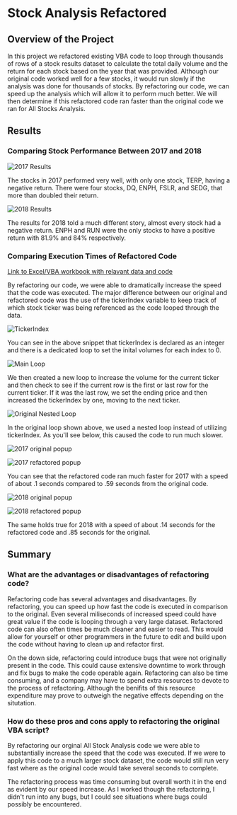 # Stock Analysis Refactored

## Overview of the Project

In this project we refactored existing VBA code to loop through thousands of rows of a stock results dataset to calculate the total daily volume and the return for each stock based on the year that was provided. Although our original code worked well for a few stocks, it would run slowly if the analysis was done for thousands of stocks. By refactoring our code, we can speed up the analysis which will allow it to perform much better. We will then determine if this refactored code ran faster than the original code we ran for All Stocks Analysis.

## Results

### Comparing Stock Performance Between 2017 and 2018

![2017 Results](resources/2017_results.png)

The stocks in 2017 performed very well, with only one stock, TERP, having a negative return. There were four stocks, DQ, ENPH, FSLR, and SEDG, that more than doubled their return.

![2018 Results](resources/2018_results.png)

The results for 2018 told a much different story, almost every stock had a negative return. ENPH and RUN were the only stocks to have a positive return with 81.9% and 84% respectively.

### Comparing Execution Times of Refactored Code

[Link to Excel/VBA workbook with relavant data and code](https://github.com/SeanDraper/stock-analysis/blob/main/README.md)

By refactoring our code, we were able to dramatically increase the speed that the code was executed. The major difference between our original and refactored code was the use of the tickerIndex variable to keep track of which stock ticker was being referenced as the code looped through the data.

![TickerIndex](resources/tickerIndex.png)

You can see in the above snippet that tickerIndex is declared as an integer and there is a dedicated loop to set the inital volumes for each index to 0.

![Main Loop](resources/main_loop.png)

We then created a new loop to increase the volume for the current ticker and then check to see if the current row is the first or last row for the current ticker. If it was the last row, we set the ending price and then increased the tickerIndex by one, moving to the next ticker.

![Original Nested Loop](resources/original_nested_loop.png)

In the original loop shown above, we used a nested loop instead of utilizing tickerIndex. As you'll see below, this caused the code to run much slower.

![2017 original popup](resources/2017_original_popup.png)

![2017 refactored popup](resources/VBA_Challenge_2017.png)

You can see that the refactored code ran much faster for 2017 with a speed of about .1 seconds compared to .59 seconds from the original code.

![2018 original popup](resources/2018_original_popup.png)

![2018 refactored popup](resources/VBA_Challenge_2018.png)

The same holds true for 2018 with a speed of about .14 seconds for the refactored code and .85 seconds for the original.

## Summary

### What are the advantages or disadvantages of refactoring code?

Refactoring code has several advantages and disadvantages. By refactoring, you can speed up how fast the code is executed in comparison to the original. Even several miliseconds of increased speed could have great value if the code is looping through a very large dataset. Refactored code can also often times be much cleaner and easier to read. This would allow for yourself or other programmers in the future to edit and build upon the code without having to clean up and refactor first. 

On the down side, refactoring could introduce bugs that were not originally present in the code. This could cause extensive downtime to work through and fix bugs to make the code operable again. Refactoring can also be time consuming, and a company may have to spend extra resources to devote to the process of refactoring. Although the benifits of this resource expenditure may prove to outweigh the negative effects depending on the situtation.

### How do these pros and cons apply to refactoring the original VBA script?

By refactoring our orginal All Stock Analysis code we were able to substantially increase the speed that the code was executed. If we were to apply this code to a much larger stock dataset, the code would still run very fast where as the original code would take several seconds to complete.

The refactoring process was time consuming but overall worth it in the end as evident by our speed increase. As I worked though the refactoring, I didn't run into any bugs, but I could see situations where bugs could possibly be encountered.